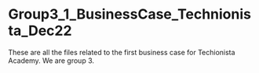# Group3_1_BusinessCase_Technionista_Dec22

These are all the files related to the first business case for Techionista Academy. We are group 3.
